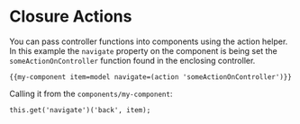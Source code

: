# Closure Actions

You can pass controller functions into components using the action helper.
In this example the `navigate` property on the component is being set the `someActionOnController` function found in the enclosing controller.

```
{{my-component item=model navigate=(action 'someActionOnController')}}
```

Calling it from the `components/my-component`:

```
this.get('navigate')('back', item);
```
